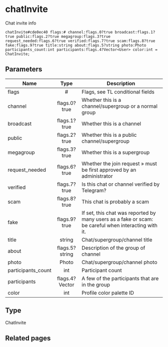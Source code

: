 # chatInvite
Chat invite info

```
chatInvite#cde0ec40 flags:# channel:flags.0?true broadcast:flags.1?true public:flags.2?true megagroup:flags.3?true request_needed:flags.6?true verified:flags.7?true scam:flags.8?true fake:flags.9?true title:string about:flags.5?string photo:Photo participants_count:int participants:flags.4?Vector<User> color:int = ChatInvite;
```

## Parameters
| Name | Type | Description |
| ---- | :----: | ----------- |
| flags | # | Flags, see TL conditional fields |
| channel | flags.0?true | Whether this is a channel/supergroup or a normal group |
| broadcast | flags.1?true | Whether this is a channel |
| public | flags.2?true | Whether this is a public channel/supergroup |
| megagroup | flags.3?true | Whether this is a supergroup |
| request_needed | flags.6?true | Whether the join request » must be first approved by an administrator |
| verified | flags.7?true | Is this chat or channel verified by Telegram? |
| scam | flags.8?true | This chat is probably a scam |
| fake | flags.9?true | If set, this chat was reported by many users as a fake or scam: be careful when interacting with it. |
| title | string | Chat/supergroup/channel title |
| about | flags.5?string | Description of the group of channel |
| photo | Photo | Chat/supergroup/channel photo |
| participants_count | int | Participant count |
| participants | flags.4?Vector<User> | A few of the participants that are in the group |
| color | int | Profile color palette ID |


## Type
ChatInvite

## Related pages
